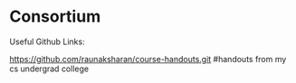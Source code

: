 # Consortium





Useful Github Links:

https://github.com/raunaksharan/course-handouts.git #handouts from my cs undergrad college
